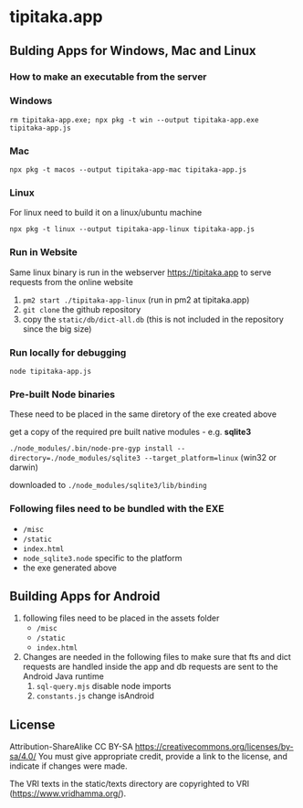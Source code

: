 # tipitaka.app

## Bulding Apps for Windows, Mac and Linux
### How to make an executable from the server

### Windows
`rm tipitaka-app.exe; npx pkg -t win --output tipitaka-app.exe tipitaka-app.js`

### Mac
`npx pkg -t macos --output tipitaka-app-mac tipitaka-app.js`

### Linux
For linux need to build it on a linux/ubuntu machine

`npx pkg -t linux --output tipitaka-app-linux tipitaka-app.js`

### Run in Website
Same linux binary is run in the webserver https://tipitaka.app to serve requests from the online website

1. `pm2 start ./tipitaka-app-linux` (run in pm2 at tipitaka.app)
2. `git clone` the github repository
3. copy the `static/db/dict-all.db` (this is not included in the repository since the big size)

### Run locally for debugging
`node tipitaka-app.js`

### Pre-built Node binaries
These need to be placed in the same diretory of the exe created above

get a copy of the required pre built native modules - e.g. **sqlite3**

`./node_modules/.bin/node-pre-gyp install --directory=./node_modules/sqlite3 --target_platform=linux` (win32 or darwin)

downloaded to `./node_modules/sqlite3/lib/binding`


### Following files need to be bundled with the EXE
* `/misc`
* `/static`
* `index.html`
* `node_sqlite3.node` specific to the platform
* the exe generated above

## Building Apps for Android
1. following files need to be placed in the assets folder
   * `/misc`
   * `/static`
   * `index.html`
2. Changes are needed in the following files to make sure that fts and dict requests are handled inside the app and db requests are sent to the Android Java runtime
   1. `sql-query.mjs` disable node imports
   2. `constants.js` change isAndroid
   
 ## License 
Attribution-ShareAlike CC BY-SA https://creativecommons.org/licenses/by-sa/4.0/
You must give appropriate credit, provide a link to the license, and indicate if changes were made.

The VRI texts in the static/texts directory are copyrighted to VRI (https://www.vridhamma.org/). 
